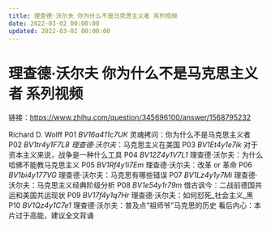 ```yaml
---
title: 理查德·沃尔夫 你为什么不是马克思主义者 系列视频
date: 2022-03-02 00:00:00
updated: 2022-03-02 00:00:00
---
```


# 理查德·沃尔夫 你为什么不是马克思主义者 系列视频
链接：https://www.zhihu.com/question/345696100/answer/1568795232

Richard D. Wolff
P01 _BV16a411c7UK_ 灵魂拷问：你为什么不是马克思主义者
P02 _BV1tr4y1F7L8_ _理查德·沃尔夫_：马克思主义在美国
P03 _BV1Et4y1e7ik_ 对于资本主义来说，战争是一种什么工具
P04 _BV12Z4y1V7L1_ 理查德·沃尔夫：为什么哈佛不能教马克思主义
P05 _BV1Rf4y1i7Em_ 理查德·沃尔夫：改革 or 革命
P06 _BV1bi4y177VG_ 理查德·沃尔夫：马克思有哪些错误
P07 _BV1Lz4y1y7Mi_ 理查德·沃尔夫：马克思主义经典阶级分析
P08 _BV1e54y1r79m_ 借古讽今：二战前德国共运和美国共运现状
P09 _BV17f4y1q7Hr_ 理查德·沃尔夫：如何怼死_社会主义_黑
P10 _BV1Qz4y1C7e1_ 理查德·沃尔夫：普及点“祖师爷”马克思的历史
看后内心：本片过于高能，建议全文背诵
